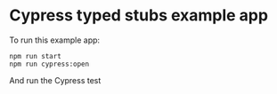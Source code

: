 # Cypress typed stubs example app

To run this example app:

```shell
npm run start
npm run cypress:open
```
And run the Cypress test
